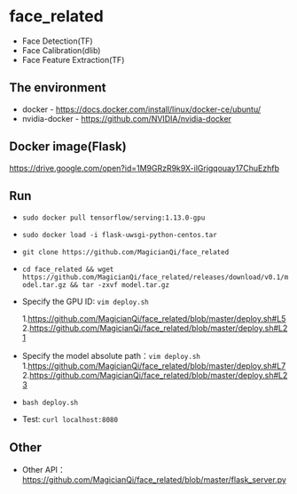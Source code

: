 # face_related

* Face Detection(TF) 
* Face Calibration(dlib)
* Face Feature Extraction(TF)

## The environment

* docker - https://docs.docker.com/install/linux/docker-ce/ubuntu/
* nvidia-docker - https://github.com/NVIDIA/nvidia-docker

## Docker image(Flask)

https://drive.google.com/open?id=1M9GRzR9k9X-ilGrigqouay17ChuEzhfb

## Run

* `sudo docker pull tensorflow/serving:1.13.0-gpu`
* `sudo docker load -i flask-uwsgi-python-centos.tar`
* `git clone https://github.com/MagicianQi/face_related`
* `cd face_related && wget https://github.com/MagicianQi/face_related/releases/download/v0.1/model.tar.gz && tar -zxvf model.tar.gz`
* Specify the GPU ID: `vim deploy.sh`

    1.https://github.com/MagicianQi/face_related/blob/master/deploy.sh#L5
    2.https://github.com/MagicianQi/face_related/blob/master/deploy.sh#L21
* Specify the model absolute path：`vim deploy.sh`
    1.https://github.com/MagicianQi/face_related/blob/master/deploy.sh#L7
    2.https://github.com/MagicianQi/face_related/blob/master/deploy.sh#L23
* `bash deploy.sh`
* Test: `curl localhost:8080`

## Other

* Other API：https://github.com/MagicianQi/face_related/blob/master/flask_server.py
